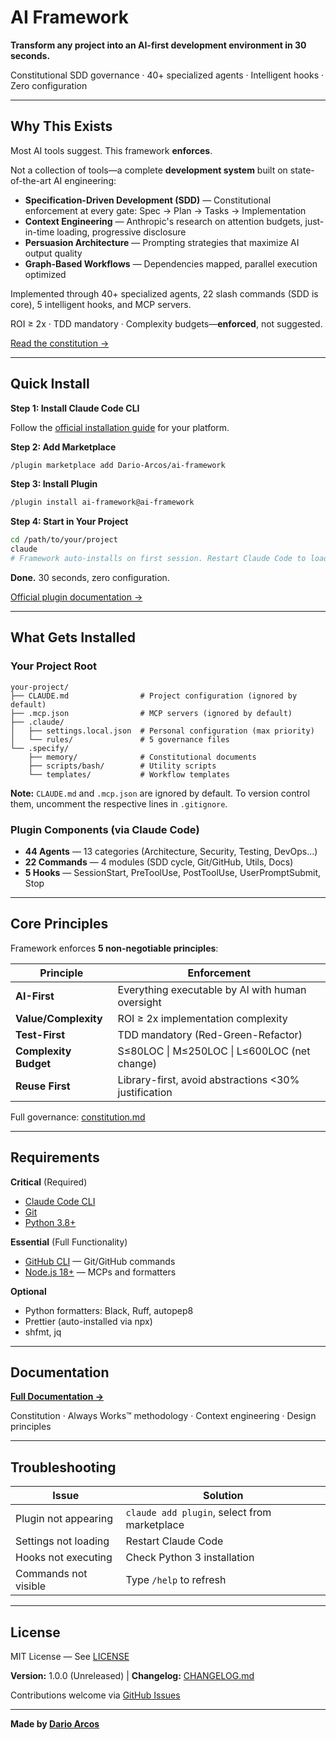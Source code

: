 # AI Framework

**Transform any project into an AI-first development environment in 30 seconds.**

Constitutional SDD governance · 40+ specialized agents · Intelligent hooks · Zero configuration

---

## Why This Exists

Most AI tools suggest. This framework **enforces**.

Not a collection of tools—a complete **development system** built on state-of-the-art AI engineering:

- **Specification-Driven Development (SDD)** — Constitutional enforcement at every gate: Spec → Plan → Tasks → Implementation
- **Context Engineering** — Anthropic's research on attention budgets, just-in-time loading, progressive disclosure
- **Persuasion Architecture** — Prompting strategies that maximize AI output quality
- **Graph-Based Workflows** — Dependencies mapped, parallel execution optimized

Implemented through 40+ specialized agents, 22 slash commands (SDD is core), 5 intelligent hooks, and MCP servers.

ROI ≥ 2x · TDD mandatory · Complexity budgets—**enforced**, not suggested.

[Read the constitution →](https://github.com/Dario-Arcos/ai-framework/blob/main/template/.specify/memory/constitution.md)

---

## Quick Install

**Step 1: Install Claude Code CLI**

Follow the [official installation guide](https://docs.claude.com/en/docs/claude-code/installation) for your platform.

**Step 2: Add Marketplace**

```bash
/plugin marketplace add Dario-Arcos/ai-framework
```

**Step 3: Install Plugin**

```bash
/plugin install ai-framework@ai-framework
```

**Step 4: Start in Your Project**

```bash
cd /path/to/your/project
claude
# Framework auto-installs on first session. Restart Claude Code to load configuration.
```

**Done.** 30 seconds, zero configuration.

[Official plugin documentation →](https://docs.claude.com/en/docs/claude-code/plugins)

---

## What Gets Installed

### Your Project Root

```
your-project/
├── CLAUDE.md                # Project configuration (ignored by default)
├── .mcp.json                # MCP servers (ignored by default)
├── .claude/
│   ├── settings.local.json  # Personal configuration (max priority)
│   └── rules/               # 5 governance files
└── .specify/
    ├── memory/              # Constitutional documents
    ├── scripts/bash/        # Utility scripts
    └── templates/           # Workflow templates
```

**Note:** `CLAUDE.md` and `.mcp.json` are ignored by default. To version control them, uncomment the respective lines in `.gitignore`.

### Plugin Components (via Claude Code)

- **44 Agents** — 13 categories (Architecture, Security, Testing, DevOps...)
- **22 Commands** — 4 modules (SDD cycle, Git/GitHub, Utils, Docs)
- **5 Hooks** — SessionStart, PreToolUse, PostToolUse, UserPromptSubmit, Stop

---

## Core Principles

Framework enforces **5 non-negotiable principles**:

| Principle             | Enforcement                                          |
| --------------------- | ---------------------------------------------------- |
| **AI-First**          | Everything executable by AI with human oversight     |
| **Value/Complexity**  | ROI ≥ 2x implementation complexity                   |
| **Test-First**        | TDD mandatory (Red-Green-Refactor)                   |
| **Complexity Budget** | S≤80LOC \| M≤250LOC \| L≤600LOC (net change)         |
| **Reuse First**       | Library-first, avoid abstractions <30% justification |

Full governance: [constitution.md](https://github.com/Dario-Arcos/ai-framework/blob/main/template/.specify/memory/constitution.md)

---

## Requirements

**Critical** (Required)

- [Claude Code CLI](https://docs.anthropic.com/en/docs/claude-code/installation)
- [Git](https://git-scm.com/downloads)
- [Python 3.8+](https://www.python.org/downloads/)

**Essential** (Full Functionality)

- [GitHub CLI](https://cli.github.com/) — Git/GitHub commands
- [Node.js 18+](https://nodejs.org/) — MCPs and formatters

**Optional**

- Python formatters: Black, Ruff, autopep8
- Prettier (auto-installed via npx)
- shfmt, jq

---

## Documentation

**[Full Documentation →](https://dario-arcos.github.io/ai-framework/)**

Constitution · Always Works™ methodology · Context engineering · Design principles

---

## Troubleshooting

| Issue                | Solution                                     |
| -------------------- | -------------------------------------------- |
| Plugin not appearing | `claude add plugin`, select from marketplace |
| Settings not loading | Restart Claude Code                          |
| Hooks not executing  | Check Python 3 installation                  |
| Commands not visible | Type `/help` to refresh                      |

---

## License

MIT License — See [LICENSE](LICENSE)

**Version:** 1.0.0 (Unreleased) | **Changelog:** [CHANGELOG.md](CHANGELOG.md)

Contributions welcome via [GitHub Issues](https://github.com/Dario-Arcos/ai-framework/issues)

---

**Made by [Dario Arcos](https://github.com/Dario-Arcos)**
